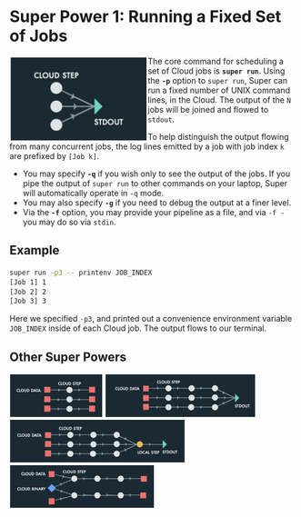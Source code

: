# Super Power 1: Running a Fixed Set of Jobs

<img src="images/runvis1.png" align="left" height="150">

The core command for scheduling a set of Cloud jobs is **`super
run`**.  Using the **`-p`** option to `super run`, Super can run a
fixed number of UNIX command lines, in the Cloud. The output of the
`N` jobs will be joined and flowed to `stdout`.

To help distinguish the output flowing from many concurrent jobs, the
log lines emitted by a job with job index `k` are prefixed by `[Job
k]`. 

- You may specify **`-q`** if you wish only to see the output of the
jobs. If you pipe the output of `super run` to other commands on your
laptop, Super will automatically operate in `-q` mode.
- You may also specify **`-g`** if you need to debug the output at a
finer level.
- Via the **`-f`** option, you may provide your pipeline as a file,
  and via `-f -` you may do so via `stdin`.

## Example

```sh
super run -p3 -- printenv JOB_INDEX
[Job 1] 1
[Job 2] 2
[Job 3] 3
```

Here we specified `-p3`, and printed out a convenience environment
variable `JOB_INDEX` inside of each Cloud job. The output flows to our
terminal.

## Other Super Powers

<!--[<img src="images/runvis1.png" height="77">](example1.md)-->
[<img src="images/runvis2.png" height="77">](example2.md)
[<img src="images/runvis3.png" height="77">](example3.md)
[<img src="images/runvis4.png" height="77">](example4.md)
[<img src="images/runvis5.png" height="77">](example5.md)
